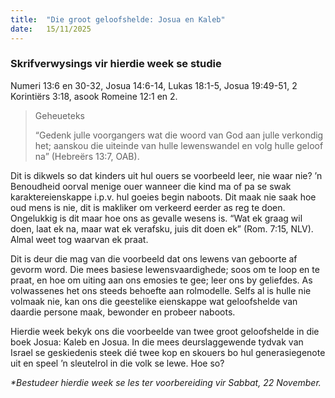 ```yaml
---
title:  "Die groot geloofshelde: Josua en Kaleb"
date:   15/11/2025
---
```


### Skrifverwysings vir hierdie week se studie

Numeri 13:6 en 30-32, Josua 14:6-14, Lukas 18:1-5, Josua 19:49-51, 2 Korintiërs 3:18, asook Romeine 12:1 en 2.

> <p>Geheueteks</p>
> “Gedenk julle voorgangers wat die woord van God aan julle verkondig het; aanskou die uiteinde van hulle lewenswandel en volg hulle geloof na” (Hebreërs 13:7, OAB).

Dit is dikwels so dat kinders uit hul ouers se voorbeeld leer, nie waar nie? ’n Benoudheid oorval menige ouer wanneer die kind ma of pa se swak karaktereienskappe i.p.v. hul goeies begin naboots. Dit maak nie saak hoe oud mens is nie, dit is makliker om verkeerd eerder as reg te doen. Ongelukkig is dit maar hoe ons as gevalle wesens is. “Wat ek graag wil doen, laat ek na, maar wat ek verafsku, juis dit doen ek” (Rom. 7:15, NLV). Almal weet tog waarvan ek praat.

Dit is deur die mag van die voorbeeld dat ons lewens van geboorte af gevorm word. Die mees basiese lewensvaardighede; soos om te loop en te praat, en hoe om uiting aan ons emosies te gee; leer ons by geliefdes. As volwassenes het ons steeds behoefte aan rolmodelle. Selfs al is hulle nie volmaak nie, kan ons die geestelike eienskappe wat geloofshelde van daardie persone maak, bewonder en probeer naboots.

Hierdie week bekyk ons die voorbeelde van twee groot geloofshelde in die boek Josua: Kaleb en Josua. In die mees deurslaggewende tydvak van Israel se geskiedenis steek dié twee kop en skouers bo hul generasiegenote uit en speel ’n sleutelrol in die volk se lewe. Hoe so?

_*Bestudeer hierdie week se les ter voorbereiding vir Sabbat, 22 November._